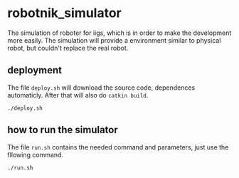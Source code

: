 # robotnik_simulator
The simulation of roboter for iigs, which is in order to make the development more easily. The simulation will provide a environment similar to physical robot, but couldn't replace the real robot.

## deployment

The file `deploy.sh` will download the source code, dependences automaticly. After that will also do `catkin build`.

```shell
./deploy.sh
```

## how to run the simulator

The file `run.sh` contains the needed command and parameters, just use the fllowing command.

```shell
./run.sh
```
